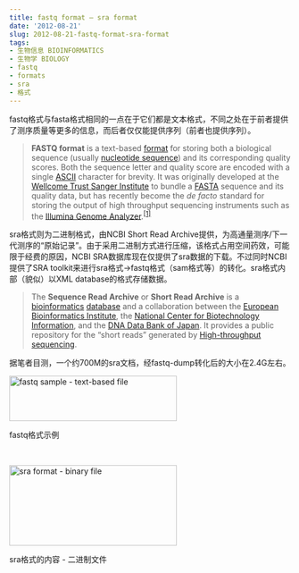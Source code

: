 ```yaml
---
title: fastq format – sra format
date: '2012-08-21'
slug: 2012-08-21-fastq-format-sra-format
tags:
- 生物信息 BIOINFORMATICS
- 生物学 BIOLOGY
- fastq
- formats
- sra
- 格式
---
```



fastq格式与fasta格式相同的一点在于它们都是文本格式，不同之处在于前者提供了测序质量等更多的信息，而后者仅仅能提供序列（前者也提供序列）。

> **FASTQ format** is a text-based
> [format](http://en.wikipedia.org/wiki/File_format "File format") for
> storing both a biological sequence (usually
> <a href="http://en.wikipedia.org/wiki/Nucleotide_sequence" class="mw-redirect" title="Nucleotide sequence">nucleotide sequence</a>)
> and its corresponding quality scores. Both the sequence letter and
> quality score are encoded with a single
> [ASCII](http://en.wikipedia.org/wiki/ASCII "ASCII") character for
> brevity. It was originally developed at the [Wellcome Trust Sanger
> Institute](http://en.wikipedia.org/wiki/Wellcome_Trust_Sanger_Institute "Wellcome Trust Sanger Institute")
> to bundle a
> [FASTA](http://en.wikipedia.org/wiki/FASTA_format "FASTA format")
> sequence and its quality data, but has recently become the *de facto*
> standard for storing the output of high throughput sequencing
> instruments such as the [Illumina Genome
> Analyzer](http://en.wikipedia.org/wiki/Illumina_%28company%29 "Illumina (company)").<sup>[\[1\]](http://en.wikipedia.org/wiki/FASTQ_format#cite_note-Cock_et_al_2009-0)</sup>

sra格式则为二进制格式，由NCBI Short Read
Archive提供，为高通量测序/下一代测序的“原始记录”。由于采用二进制方式进行压缩，该格式占用空间药效，可能限于经费的原因，NCBI
SRA数据库现在仅提供了sra数据的下载。不过同时NCBI提供了SRA
toolkit来进行sra格式-&gt;fastq格式（sam格式等）的转化。sra格式内部（貌似）以XML
database的格式存储数据。

> The **Sequence Read Archive** or **Short Read Archive** is a
> [bioinformatics](http://en.wikipedia.org/wiki/Bioinformatics "Bioinformatics")
> [database](http://en.wikipedia.org/wiki/Database "Database") and a
> collaboration between the [European Bioinformatics
> Institute](http://en.wikipedia.org/wiki/European_Bioinformatics_Institute "European Bioinformatics Institute"),
> the [National Center for Biotechnology
> Information](http://en.wikipedia.org/wiki/National_Center_for_Biotechnology_Information "National Center for Biotechnology Information"),
> and the [DNA Data Bank of
> Japan](http://en.wikipedia.org/wiki/DNA_Data_Bank_of_Japan "DNA Data Bank of Japan").
> It provides a public repository for the “short reads” generated by
> <a href="http://en.wikipedia.org/wiki/High-throughput_sequencing" class="mw-redirect" title="High-throughput sequencing">High-throughput sequencing</a>.

据笔者目测，一个约700M的sra文档，经fastq-dump转化后的大小在2.4G左右。

<div id="attachment_450" class="wp-caption alignnone"
style="width: 310px">

[<img src="https://cloudfs-spring.oss-cn-qingdao.aliyuncs.com/bio_spring_uploads/2012/08/fastq-300x81.png" title="fastq sample - text-based file" class="size-medium wp-image-450" sizes="(max-width: 300px) 100vw, 300px" srcset="https://cloudfs-spring.oss-cn-qingdao.aliyuncs.com/bio_spring_uploads/2012/08/fastq-300x81.png 300w, https://cloudfs-spring.oss-cn-qingdao.aliyuncs.com/bio_spring_uploads/2012/08/fastq.png 731w" width="300" height="81" />](https://cloudfs-spring.oss-cn-qingdao.aliyuncs.com/bio_spring_uploads/2012/08/fastq.png)

fastq格式示例

</div>

 

<div id="attachment_451" class="wp-caption alignnone"
style="width: 310px">

[<img src="https://cloudfs-spring.oss-cn-qingdao.aliyuncs.com/bio_spring_uploads/2012/08/sra-300x144.png" title="sra format - binary file" class="size-medium wp-image-451" sizes="(max-width: 300px) 100vw, 300px" srcset="https://cloudfs-spring.oss-cn-qingdao.aliyuncs.com/bio_spring_uploads/2012/08/sra-300x144.png 300w, https://cloudfs-spring.oss-cn-qingdao.aliyuncs.com/bio_spring_uploads/2012/08/sra.png 749w" width="300" height="144" />](https://cloudfs-spring.oss-cn-qingdao.aliyuncs.com/bio_spring_uploads/2012/08/sra.png)

sra格式的内容 - 二进制文件

</div>

 

